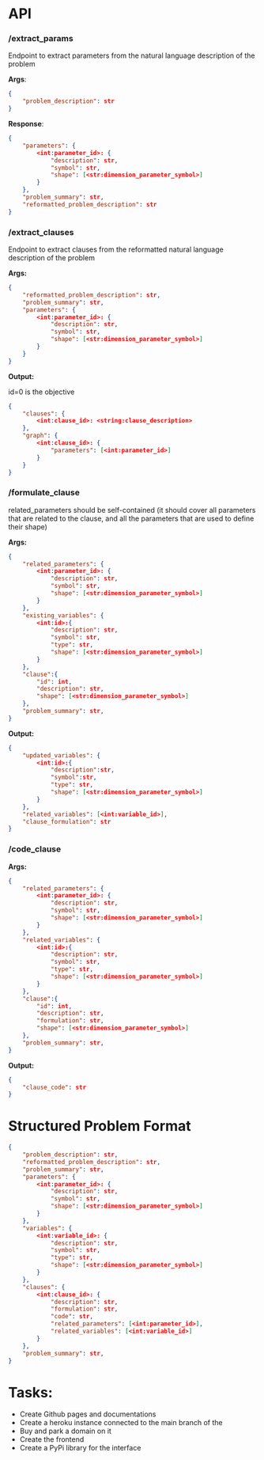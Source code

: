 # API

### /extract_params

Endpoint to extract parameters from the natural language description of the problem

**Args**:

```json
{
    "problem_description": str
}
```

**Response**:

```json
{
    "parameters": {
        <int:parameter_id>: {
            "description": str,
            "symbol": str,
            "shape": [<str:dimension_parameter_symbol>]
        }
    },
    "problem_summary": str,
    "reformatted_problem_description": str
}
```

### /extract_clauses

Endpoint to extract clauses from the reformatted natural language description of the problem

**Args:**

```json
{
    "reformatted_problem_description": str,
    "problem_summary": str,
    "parameters": {
        <int:parameter_id>: {
            "description": str,
            "symbol": str,
            "shape": [<str:dimension_parameter_symbol>]
        }
    }
}
```

**Output:**

id=0 is the objective

```json
{
    "clauses": {
        <int:clause_id>: <string:clause_description>
    },
    "graph": {
        <int:clause_id>: {
            "parameters": [<int:parameter_id>]
        }
    }
}
```

### /formulate_clause

related_parameters should be self-contained (it should cover all parameters that are related to the clause, and all the parameters that are used to define their shape)

**Args:**

```json
{
    "related_parameters": {
        <int:parameter_id>: {
            "description": str,
            "symbol": str,
            "shape": [<str:dimension_parameter_symbol>]
        }
    },
    "existing_variables": {
        <int:id>:{
            "description": str,
            "symbol": str,
            "type": str,
            "shape": [<str:dimension_parameter_symbol>]
        }
    },
    "clause":{
        "id": int,
        "description": str,
        "shape": [<str:dimension_parameter_symbol>]
    },
    "problem_summary": str,
}
```

**Output:**

```json
{
    "updated_variables": {
        <int:id>:{
            "description":str,
            "symbol":str,
            "type": str,
            "shape": [<str:dimension_parameter_symbol>]
        }
    },
    "related_variables": [<int:variable_id>],
    "clause_formulation": str
}
```

### /code_clause

**Args:**

```json
{
    "related_parameters": {
        <int:parameter_id>: {
            "description": str,
            "symbol": str,
            "shape": [<str:dimension_parameter_symbol>]
        }
    },
    "related_variables": {
        <int:id>:{
            "description": str,
            "symbol": str,
            "type": str,
            "shape": [<str:dimension_parameter_symbol>]
        }
    },
    "clause":{
        "id": int,
        "description": str,
        "formulation": str,
        "shape": [<str:dimension_parameter_symbol>]
    },
    "problem_summary": str,
}
```

**Output:**

```json
{
    "clause_code": str
}
```

# Structured Problem Format

```json
{
    "problem_description": str,
    "reformatted_problem_description": str,
    "problem_summary": str,
    "parameters": {
        <int:parameter_id>: {
            "description": str,
            "symbol": str,
            "shape": [<str:dimension_parameter_symbol>]
        }
    },
    "variables": {
        <int:variable_id>: {
            "description": str,
            "symbol": str,
            "type": str,
            "shape": [<str:dimension_parameter_symbol>]
        }
    },
    "clauses": {
        <int:clause_id>: {
            "description": str,
            "formulation": str,
            "code": str,
            "related_parameters": [<int:parameter_id>],
            "related_variables": [<int:variable_id>]
        }
    },
    "problem_summary": str,
}
```

# Tasks:

-   Create Github pages and documentations
-   Create a heroku instance connected to the main branch of the
-   Buy and park a domain on it
-   Create the frontend
-   Create a PyPi library for the interface
